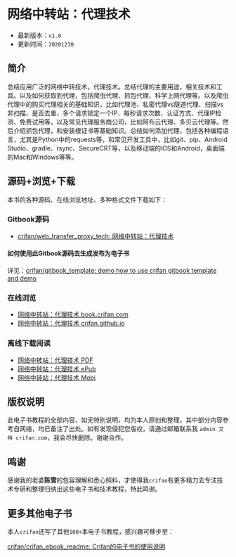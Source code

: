 # 网络中转站：代理技术

* 最新版本：`v1.0`
* 更新时间：`20201230`

## 简介

总结应用广泛的网络中转技术，代理技术。总结代理的主要用途，相关技术和工具。以及如何获取到代理，包括爬虫代理、抓包代理、科学上网代理等。以及爬虫代理中的购买代理相关的基础知识，比如代理池、私密代理vs隧道代理、扫描vs非扫描、是否去重、多个请求锁定一个IP、每秒请求次数、认证方式、代理IP检测、免费试用等，以及常见代理服务商公司，比如阿布云代理、多贝云代理等。然后介绍抓包代理，和安装根证书等基础知识。总结如何添加代理，包括各种编程语言，尤其是Python中的requests等，和常见开发工具中，比如git、pip、Android Studio、gradle、rsync、SecureCRT等，以及移动端的iOS和Android，桌面端的Mac和Windows等等。

## 源码+浏览+下载

本书的各种源码、在线浏览地址、多种格式文件下载如下：

### Gitbook源码

* [crifan/web_transfer_proxy_tech: 网络中转站：代理技术](https://github.com/crifan/web_transfer_proxy_tech)

#### 如何使用此Gitbook源码去生成发布为电子书

详见：[crifan/gitbook_template: demo how to use crifan gitbook template and demo](https://github.com/crifan/gitbook_template)

### 在线浏览

* [网络中转站：代理技术 book.crifan.com](http://book.crifan.com/books/web_transfer_proxy_tech/website)
* [网络中转站：代理技术 crifan.github.io](https://crifan.github.io/web_transfer_proxy_tech/website)

### 离线下载阅读

* [网络中转站：代理技术 PDF](http://book.crifan.com/books/web_transfer_proxy_tech/pdf/web_transfer_proxy_tech.pdf)
* [网络中转站：代理技术 ePub](http://book.crifan.com/books/web_transfer_proxy_tech/epub/web_transfer_proxy_tech.epub)
* [网络中转站：代理技术 Mobi](http://book.crifan.com/books/web_transfer_proxy_tech/mobi/web_transfer_proxy_tech.mobi)

## 版权说明

此电子书教程的全部内容，如无特别说明，均为本人原创和整理。其中部分内容参考自网络，均已备注了出处。如有发现侵犯您版权，请通过邮箱联系我 `admin 艾特 crifan.com`，我会尽快删除。谢谢合作。

## 鸣谢

感谢我的老婆**陈雪**的包容理解和悉心照料，才使得我`crifan`有更多精力去专注技术专研和整理归纳出这些电子书和技术教程，特此鸣谢。

## 更多其他电子书

本人`crifan`还写了其他`100+`本电子书教程，感兴趣可移步至：

[crifan/crifan_ebook_readme: Crifan的电子书的使用说明](https://github.com/crifan/crifan_ebook_readme)
